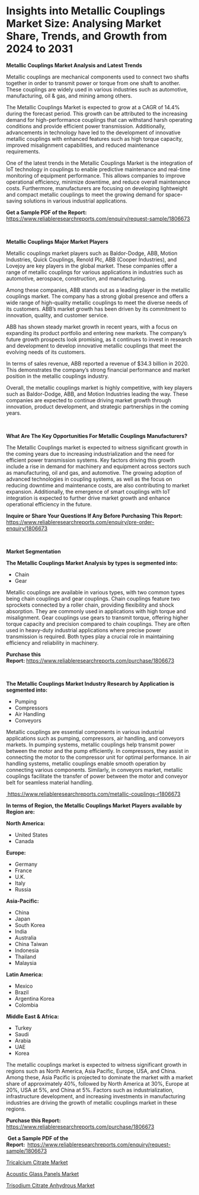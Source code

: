 <p><h1>Insights into Metallic Couplings Market Size: Analysing Market Share, Trends, and Growth from 2024 to 2031</h1></p><p><strong>Metallic Couplings Market Analysis and Latest Trends</strong></p>
<p><p>Metallic couplings are mechanical components used to connect two shafts together in order to transmit power or torque from one shaft to another. These couplings are widely used in various industries such as automotive, manufacturing, oil & gas, and mining among others.</p><p>The Metallic Couplings Market is expected to grow at a CAGR of 14.4% during the forecast period. This growth can be attributed to the increasing demand for high-performance couplings that can withstand harsh operating conditions and provide efficient power transmission. Additionally, advancements in technology have led to the development of innovative metallic couplings with enhanced features such as high torque capacity, improved misalignment capabilities, and reduced maintenance requirements.</p><p>One of the latest trends in the Metallic Couplings Market is the integration of IoT technology in couplings to enable predictive maintenance and real-time monitoring of equipment performance. This allows companies to improve operational efficiency, minimize downtime, and reduce overall maintenance costs. Furthermore, manufacturers are focusing on developing lightweight and compact metallic couplings to meet the growing demand for space-saving solutions in various industrial applications.</p></p>
<p><strong>Get a Sample PDF of the Report:&nbsp;</strong> <a href="https://www.reliableresearchreports.com/enquiry/request-sample/1806673">https://www.reliableresearchreports.com/enquiry/request-sample/1806673</a></p>
<p>&nbsp;</p>
<p><strong>Metallic Couplings Major Market Players</strong></p>
<p><p>Metallic couplings market players such as Baldor-Dodge, ABB, Motion Industries, Quick Couplings, Renold Plc, ABB (Cooper Industries), and Lovejoy are key players in the global market. These companies offer a range of metallic couplings for various applications in industries such as automotive, aerospace, construction, and manufacturing.</p><p>Among these companies, ABB stands out as a leading player in the metallic couplings market. The company has a strong global presence and offers a wide range of high-quality metallic couplings to meet the diverse needs of its customers. ABB’s market growth has been driven by its commitment to innovation, quality, and customer service.</p><p>ABB has shown steady market growth in recent years, with a focus on expanding its product portfolio and entering new markets. The company’s future growth prospects look promising, as it continues to invest in research and development to develop innovative metallic couplings that meet the evolving needs of its customers.</p><p>In terms of sales revenue, ABB reported a revenue of $34.3 billion in 2020. This demonstrates the company’s strong financial performance and market position in the metallic couplings industry.</p><p>Overall, the metallic couplings market is highly competitive, with key players such as Baldor-Dodge, ABB, and Motion Industries leading the way. These companies are expected to continue driving market growth through innovation, product development, and strategic partnerships in the coming years.</p></p>
<p>&nbsp;</p>
<p><strong>What Are The Key Opportunities For Metallic Couplings Manufacturers?</strong></p>
<p><p>The Metallic Couplings market is expected to witness significant growth in the coming years due to increasing industrialization and the need for efficient power transmission systems. Key factors driving this growth include a rise in demand for machinery and equipment across sectors such as manufacturing, oil and gas, and automotive. The growing adoption of advanced technologies in coupling systems, as well as the focus on reducing downtime and maintenance costs, are also contributing to market expansion. Additionally, the emergence of smart couplings with IoT integration is expected to further drive market growth and enhance operational efficiency in the future.</p></p>
<p><strong>Inquire or Share Your Questions If Any Before Purchasing This Report:</strong> <a href="https://www.reliableresearchreports.com/enquiry/pre-order-enquiry/1806673">https://www.reliableresearchreports.com/enquiry/pre-order-enquiry/1806673</a></p>
<p>&nbsp;</p>
<p><strong>Market Segmentation</strong></p>
<p><strong>The Metallic Couplings Market Analysis by types is segmented into:</strong></p>
<p><ul><li>Chain</li><li>Gear</li></ul></p>
<p><p>Metallic couplings are available in various types, with two common types being chain couplings and gear couplings. Chain couplings feature two sprockets connected by a roller chain, providing flexibility and shock absorption. They are commonly used in applications with high torque and misalignment. Gear couplings use gears to transmit torque, offering higher torque capacity and precision compared to chain couplings. They are often used in heavy-duty industrial applications where precise power transmission is required. Both types play a crucial role in maintaining efficiency and reliability in machinery.</p></p>
<p><strong>Purchase this Report:&nbsp;</strong><a href="https://www.reliableresearchreports.com/purchase/1806673">https://www.reliableresearchreports.com/purchase/1806673</a></p>
<p>&nbsp;</p>
<p><strong>The Metallic Couplings Market Industry Research by Application is segmented into:</strong></p>
<p><ul><li>Pumping</li><li>Compressors</li><li>Air Handling</li><li>Conveyors</li></ul></p>
<p><p>Metallic couplings are essential components in various industrial applications such as pumping, compressors, air handling, and conveyors markets. In pumping systems, metallic couplings help transmit power between the motor and the pump efficiently. In compressors, they assist in connecting the motor to the compressor unit for optimal performance. In air handling systems, metallic couplings enable smooth operation by connecting various components. Similarly, in conveyors market, metallic couplings facilitate the transfer of power between the motor and conveyor belt for seamless material handling.</p></p>
<p><a href="https://www.reliableresearchreports.com/metallic-couplings-r1806673">&nbsp;https://www.reliableresearchreports.com/metallic-couplings-r1806673</a></p>
<p><strong>In terms of Region, the Metallic Couplings Market Players available by Region are:</strong></p>
<p>
    <p> <strong> North America: </strong>
        <ul>
            <li>United States</li>
            <li>Canada</li>
        </ul>
        </p> 
    <p> <strong> Europe: </strong>
        <ul>
            <li>Germany</li>
            <li>France</li>
            <li>U.K.</li>
            <li>Italy</li>
            <li>Russia</li>
        </ul>
        </p> 
    <p> <strong> Asia-Pacific: </strong>
        <ul>
            <li>China</li>
            <li>Japan</li>
            <li>South Korea</li>
            <li>India</li>
            <li>Australia</li>
            <li>China Taiwan</li>
            <li>Indonesia</li>
            <li>Thailand</li>
            <li>Malaysia</li>
        </ul>
        </p> 
    <p> <strong> Latin America: </strong>
        <ul>
            <li>Mexico</li>
            <li>Brazil</li>
            <li>Argentina Korea</li>
            <li>Colombia</li>
        </ul>
        </p> 
    <p> <strong> Middle East & Africa: </strong>
        <ul>
            <li>Turkey</li>
            <li>Saudi</li>
            <li>Arabia</li>
            <li>UAE</li>
            <li>Korea</li>
        </ul>
    </p>
    </p>
<p><p>The metallic couplings market is expected to witness significant growth in regions such as North America, Asia Pacific, Europe, USA, and China. Among these, Asia Pacific is projected to dominate the market with a market share of approximately 40%, followed by North America at 30%, Europe at 20%, USA at 5%, and China at 5%. Factors such as industrialization, infrastructure development, and increasing investments in manufacturing industries are driving the growth of metallic couplings market in these regions.</p></p>
<p><strong>Purchase this Report: </strong><a href="https://www.reliableresearchreports.com/purchase/1806673">https://www.reliableresearchreports.com/purchase/1806673</a></p>
<p>&nbsp;<strong>Get a Sample PDF of the Report:&nbsp;&nbsp;</strong><a href="https://www.reliableresearchreports.com/enquiry/request-sample/1806673">https://www.reliableresearchreports.com/enquiry/request-sample/1806673</a></p>
<p><strong></strong></p>
<p><p><a href="https://www.linkedin.com/pulse/decoding-tricalcium-citrate-market-deep-dive-latest-trends-25qae?trackingId=RXDnbCyzLEUUjTmnfhw4CA%3D%3D">Tricalcium Citrate Market</a></p><p><a href="https://www.linkedin.com/pulse/acoustic-glass-panels-market-research-report-forecasted-sizje?trackingId=v0j7Eu7Vflm3g7msFdL3ew%3D%3D">Acoustic Glass Panels Market</a></p><p><a href="https://www.linkedin.com/pulse/global-trisodium-citrate-anhydrous-market-size-trends-insights-inqxe?trackingId=lCNpCCuB7Mb4iP7dk%2F2e4Q%3D%3D">Trisodium Citrate Anhydrous Market</a></p></p>
